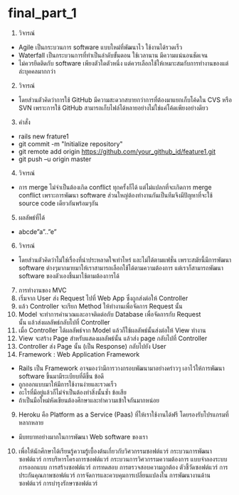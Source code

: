 # final_part_1
1.	วิจารณ์
-	Agile เป็นกระบวนการ software แบบใหม่ที่พัฒนาไว ใช้งานได้รวดเร็ว
-	Waterfall เป็นกระบวนการที่ทำเป็นลำดับขั้นตอน ใช้เวลานาน มีความแน่นอนชัดเจน
-	ไม่ควรยึดติดกับ software เพียงตัวใดตัวหนึ่ง แต่ควรเลือกใช้ให้เหมาะสมกับการทำงานของแต่ล่ะบุคคลมากกว่า
2.	วิจารณ์
-	โดยส่วนตัวคิดว่าการใช้ GitHub มีความสะดวกสบายกว่าการที่ต้องมาแยกเก็บโค้ดใน CVS หรือ SVN เพราะการใช้ GitHub สามารถเก็บไฟล์ได้หลายอย่างไม่ใช่แค่โค้ดเพียงอย่างดียว
3.	คำสั่ง
-	rails new frature1
-	git commit -m "Initialize repository"
-	git remote add origin https://github.com/your_github_id/feature1.git
-	git push –u origin master
4.	วิจารณ์
-	การ merge ไม่จำเป็นต้องเกิด conflict ทุกครั้งก็ได้ แต่ไม่แปลกที่จะเกิดการ merge conflict เพราะการพัฒนา software ส่วนใหญ่ต้องทำงานกันเป็นทีมจึงมีปัญหาที่จะใช้ source code เดียวกันพร้อมๆกัน
5.	ผลลัพธ์ที่ได้
-	abcde”a”..”e”
6.	วิจารณ์
-	โดยส่วนตัวคิดว่าไม่ใช่เรื่องที่น่าประหลาดใจเท่าไหร่ และไม่ได้ตามแฟชั่น เพราะสมัยนี้มีการพัฒนา software ต่างๆมากมายมาให้เราสามารถเลือกใช้ได้ตามความต้องการ แต่เราก็สามารถพัฒนา software ของตัวเองชึ้นมาใช้ตามต้องการได้
7.	การทำงานของ MVC
1.	เริ่มจาก User ส่ง Request ไปที่ Web App ซึ่งถูกส่งต่อให้ Controller
2.	แล้ว Controller จะเรียก Method ให้ทำงานเพื่อจัดการ Request นั้น 
3.	Model จะทำการคำนวณและอาจติดต่อกับ Database เพื่อจัดการกับ Request  
นั้น แล้วส่งผลลัพธ์กลับไปที่ Controller 
4.	เมื่อ Controller ได้ผลลัพธ์จาก Model แล้วก็ใช้ผลลัพธ์นั้นส่งต่อให้ View ทำงาน 
5.	View จะสร้าง Page สำหรับแสดงผลลัพธ์นั้น แล้วส่ง page กลับไปที่ Controller  
6.	Controller ส่ง Page นั้น (เป็น Response) กลับไปยัง User
8.	Framework : Web Application Framework
-	Rails เป็น Framework อาจมองว่ามีการวางกรอบพัฒนามาอย่างคร่าวๆ เอาไว้ให้การพัฒนา software ขึ้นมามีระเบียบที่ดีขึ้น
ข้อดี
-	ถูกออกแบบมาให้มีการใช้งานง่ายและรวดเร็ว
-	อะไรที่มีอยู่แล้วก็ไม่จำเป็นต้องทำสิ่งนั้นซ้ำ
ข้อเสีย
-	ถ้าเป็นมือใหม่หัดเขียนต้องศึกษาและทำความเข้าใจกันมากหน่อย
9.	Heroku คือ Platform as a Service (Paas) ที่ให้เราใช้งานได้ฟรี โดยรองรับโปรแกรมที่หลากหลาย
-	มีบทบาทอย่างมากในการพัฒนา Web software ของเรา
10.	เพื่อให้นักศึกษาได้เรียนรู้ความรู้เบื้องต้นเกี่ยวกับวิศวกรรมซอฟต์แวร์ กระบวนการพัฒนาซอฟต์แวร์ การบริหารโครงการซอฟต์แวร์ กระบวนการวิศวกรรมความต้องการ แบบจำลองระบบ การออกแบบ การสร้างซอฟต์แวร์ การทดสอบ การตรวจสอบความถูกต้อง ตัวชี้วัดซอฟต์แวร์ การประกันคุณภาพซอฟต์แวร์ การจัดการและควบคุมการเปลี่ยนแปลงใน การพัฒนางานด้านซอฟต์แวร์ การบำรุงรักษาซอฟต์แวร์ 
